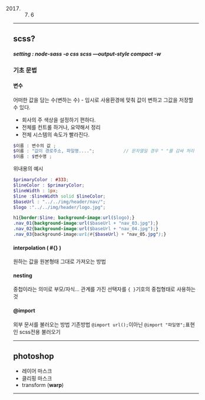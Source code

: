 2017. 7. 6

---

## scss?

##### **setting :** node-sass -o css scss —output-style compact -w

### 기초 문법

#### 변수

어떠한 값을 담는 수(변하는 수) - 임시로 사용환경에 맞춰 값이 변하고 그값을 저장할 수 있다.

- 회사의 주 색상을 설정하기 편하다.
- 전체를 컨트롤 하거나, 요약해서 정리
- 전체 시스템의 속도가 빨라진다.

```scss
$이름 : 변수의 값 ;
$이름 : "값이 경로주소, 파일명....";			// 문자열일 경우 " "를 감싸 처리
$이름 : $변수명 ;
```

위내용의 예시

```scss
$primaryColor : #333;
$lineColor : $primaryColor;
$lineWidth : 1px; 
$line :$lineWidth solid $lineColor; 
$baseUrl : "../../img/header/nav/"; 
$logo :"../../img/header/logo.jpg"; 

h1{border:$line; background-image:url($logo);}
.nav_01{background-image:url($baseUrl + "nav_03.jpg");}
.nav_02{background-image:url($baseUrl + "nav_04.jpg");}
.nav_03{background-image:url(#{$baseUrl} + "nav_05.jpg");}
```

#### interpolation ( #{} )

원하는 값을 원본형태 그대로 가져오는 방법

#### nesting

중첩이라는 의미로 부모/자식… 관계를 가진 선택자를 `{ }`기호의 중첩형태로 사용하는것

#### @import

외부 문서를 불러오는 방법 기존방법 `@import url();`이아닌 
`@import "파일명";`표현인 scss전용 불러오기

---



## photoshop

- 레이어 마스크
- 클리핑 마스크
- transform (**warp**)


---


